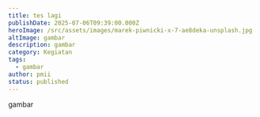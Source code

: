```yaml
---
title: tes lagi
publishDate: 2025-07-06T09:39:00.000Z
heroImage: /src/assets/images/marek-piwnicki-x-7-ae8deka-unsplash.jpg
altImage: gambar
description: gambar
category: Kegiatan
tags:
  - gambar
author: pmii
status: published
---
```

gambar
